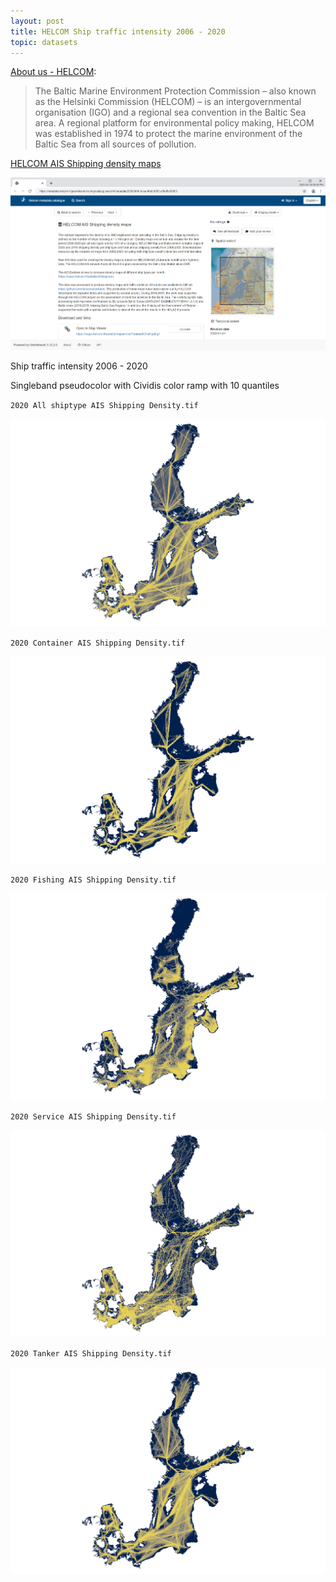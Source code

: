 ```yaml
---
layout: post
title: HELCOM Ship traffic intensity 2006 - 2020
topic: datasets
---
```


[About us - HELCOM](https://helcom.fi/about-us/):

> The Baltic Marine Environment Protection Commission – also known as the Helsinki Commission (HELCOM) – is an intergovernmental organisation (IGO) and a regional sea convention in the Baltic Sea area. A regional platform for environmental policy making, HELCOM was established in 1974 to protect the marine environment of the Baltic Sea from all sources of pollution.

[HELCOM AIS Shipping density maps](https://metadata.helcom.fi/geonetwork/srv/api/records/2558244b-0cea-46e9-8053-af6ef5d01853)

![HELCOM metadata catalogue](/images/HELCOM/Helcom-metadata-catalogue.png)

Ship traffic intensity 2006 - 2020

Singleband pseudocolor with Cividis color ramp with 10 quantiles

`2020 All shiptype AIS Shipping Density.tif`

![2020 All Shiptype AIS Shipping Density](/images/HELCOM/2020_All_shiptype_AIS_Shipping_Density.png)

`2020 Container AIS Shipping Density.tif`

![2020 Container AIS Shipping Density](/images/HELCOM/2020_Container_AIS_Shipping_Density.png)

`2020 Fishing AIS Shipping Density.tif`

![2020 Fishing AIS Shipping Density](/images/HELCOM/2020_Fishing_AIS_Shipping_Density.png)

`2020 Service AIS Shipping Density.tif`

![2020 Service AIS Shipping Density](/images/HELCOM/2020_Service_AIS_Shipping_Density.png)

`2020 Tanker AIS Shipping Density.tif`

![2020 Tanker AIS Shipping Density](/images/HELCOM/2020_Tanker_AIS_Shipping_Density.png)